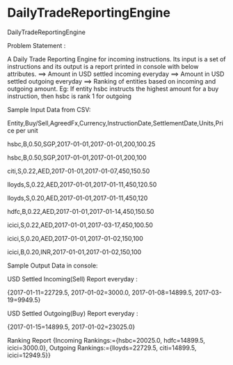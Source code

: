 # DailyTradeReportingEngine
DailyTradeReportingEngine


Problem Statement :

A Daily Trade Reporting Engine for incoming instructions. Its input is a set of instructions and its output is a report printed in console with below attributes.
==> Amount in USD settled incoming everyday
==> Amount in USD settled outgoing everyday
==> Ranking of entities based on incoming and outgoing amount. Eg: If entity hsbc instructs the highest amount for a buy instruction, then hsbc is rank 1 for outgoing

Sample Input Data from CSV:

Entity,Buy/Sell,AgreedFx,Currency,InstructionDate,SettlementDate,Units,Price per unit

hsbc,B,0.50,SGP,2017-01-01,2017-01-01,200,100.25

hsbc,B,0.50,SGP,2017-01-01,2017-01-01,200,100

citi,S,0.22,AED,2017-01-01,2017-01-07,450,150.50

lloyds,S,0.22,AED,2017-01-01,2017-01-11,450,120.50

lloyds,S,0.20,AED,2017-01-01,2017-01-11,450,120

hdfc,B,0.22,AED,2017-01-01,2017-01-14,450,150.50

icici,S,0.22,AED,2017-01-01,2017-03-17,450,100.50

icici,S,0.20,AED,2017-01-01,2017-01-02,150,100

icici,B,0.20,INR,2017-01-01,2017-01-02,150,100

Sample Output Data in console:

USD Settled Incoming(Sell) Report everyday :

{2017-01-11=22729.5, 2017-01-02=3000.0, 2017-01-08=14899.5, 2017-03-19=9949.5}

USD Settled Outgoing(Buy) Report everyday :

{2017-01-15=14899.5, 2017-01-02=23025.0}

Ranking Report
{Incoming Rankings:={hsbc=20025.0, hdfc=14899.5, icici=3000.0}, Outgoing Rankings:={lloyds=22729.5, citi=14899.5, icici=12949.5}}
